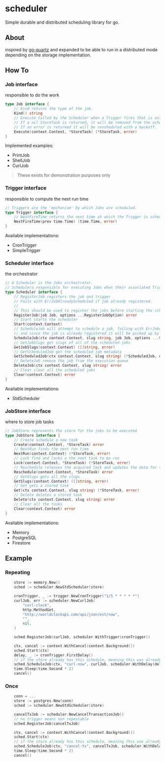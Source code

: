 # scheduler
Simple durable and distributed scheduling library for go.

## About
inspired by [go-quartz](https://github.com/reugn/go-quartz) and expanded to be able to run in a distributed mode depending on the storage implementation.

## How To

### Job interface

responsible to do the work

```go
type Job interface {
    // Kind returns the type of the job.
    Kind() string
    // Execute Called by the Scheduler when a Trigger fires that is associated with the Job.
    // If a nil StoreTask is returned, it will be removed from the scheduler.
    // If an error is returned it will be rescheduled with a backoff.
    Execute(context.Context, *StoreTask) (*StoreTask, error)
}
```

Implemented examples:
- PrintJob
- ShellJob
- CurlJob

> These exists for demonstration purposes only

### Trigger interface

responsible to compute the next run time

```go
// Triggers are the 'mechanism' by which Jobs are scheduled.
type Trigger interface {
    // NextFireTime returns the next time at which the Trigger is scheduled to fire.
    NextFireTime(prev time.Time) (time.Time, error)
}
```

Available implementations:
- CronTrigger
- SimpleTrigger

### Scheduler interface
the orchestrator

```go
// A Scheduler is the Jobs orchestrator.
// Schedulers responsible for executing Jobs when their associated Triggers fire (when their scheduled time arrives).
type Scheduler interface {
	// RegisterJob registers the job and trigger
	// Fails with ErrJobAlreadyScheduled if job already registered.
	//
	// This should be used to register the jobs before starting the scheduler.
	RegisterJob(job Job, options ...RegisterJobOption) error
	// Start starts the scheduler
	Start(context.Context)
	// ScheduleJob will attempt to schedule a job, failing with ErrJobAlreadyScheduled if it was already scheduled by another process
	// and since the job is already registered it will be picked up by one of the concurrent processes.
	ScheduleJob(ctx context.Context, slug string, job Job, options ...ScheduleJobOption) error
	// GetJobSlugs get slugs of all of the scheduled jobs
	GetJobSlugs(context.Context) ([]string, error)
	// GetScheduledJob get the scheduled job metadata
	GetScheduledJob(ctx context.Context, slug string) (*ScheduledJob, error)
	// DeleteJob remove the job from the execution queue
	DeleteJob(ctx context.Context, slug string) error
	// Clear clear all the scheduled jobs
	Clear(context.Context) error
}
```

Available implementations:
- StdScheduler

### JobStore interface
where to store job tasks

```go
// JobStore represents the store for the jobs to be executed
type JobStore interface {
	// Create schedule a new task
	Create(context.Context, *StoreTask) error
	// NextRun finds the next run time
	NextRun(context.Context) (*StoreTask, error)
	// Lock find and locks a the next task to be run
	Lock(context.Context, *StoreTask) (*StoreTask, error)
	// Reschedule releases the acquired lock and updates the data for the next run
	Reschedule(context.Context, *StoreTask) error
	// GetSlugs gets all the slugs
	GetSlugs(context.Context) ([]string, error)
	// Get gets a stored task
	Get(ctx context.Context, slug string) (*StoreTask, error)
	// Delete deletes a stored task
	Delete(ctx context.Context, slug string) error
	// Clear all the tasks
	Clear(context.Context) error
}
```

Available implementations:
- Memory
- PostgreSQL
- Firestore

## Example

### Repeating

```go
    store := memory.New()
    sched := scheduler.NewStdScheduler(store)

    cronTrigger, _ := trigger.NewCronTrigger("1/5 * * * * *")
    curlJob, err := scheduler.NewCurlJob(
        "curl-clock",
        http.MethodGet, 
        "http://worldclockapi.com/api/json/est/now", 
        "", 
        nil,
    )

    sched.RegisterJob(curlJob, scheduler.WithTrigger(cronTrigger))

    ctx, cancel := context.WithCancel(context.Background())
    sched.Start(ctx)
    delay, _ := cronTrigger.FirstDelay()
    // if the store already has this schedule, meaning this was already scheduled by another process, it will be ignore
    sched.ScheduleJob(ctx, "curl-now", curlJob, scheduler.WithDelay(delay))
    time.Sleep(time.Second * 2)
    cancel()
```

### Once

```go
    conn = ...
    store := postgres.New(conn)
    sched := scheduler.NewStdScheduler(store)

    cancelTxJob := scheduler.NewCancelTransactionJob()
    // no trigger means non repeatable
    sched.RegisterJob(cancelTxJob) 

    ctx, cancel := context.WithCancel(context.Background())
    sched.Start(ctx)
    // if the store already has this schedule, meaning this was already scheduled by another process, it will be ignore
    sched.ScheduleJob(ctx, "cancel-tx", cancelTxJob, scheduler.WithDelay(time.Second), scheduler.WithPayload([]byte("9bfadfd6-8e62-4c58-9b6e-636d666b6643"))
    time.Sleep(time.Second * 2)
    cancel()
```
